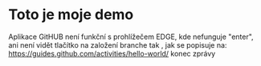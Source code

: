 # Toto je moje demo
Aplikace GitHUB není funkční s prohlížečem EDGE, kde nefunguje "enter", ani není vidět tlačítko na založení branche tak , jak se popisuje na: https://guides.github.com/activities/hello-world/
konec zprávy
